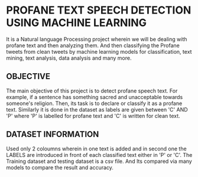 
# PROFANE TEXT SPEECH DETECTION USING MACHINE LEARNING

It is a Natural language Processing project 
wherein we will be dealing with profane text and then 
analyzing them. And then classifying the Profane tweets from clean tweets by machine learning models for classification, text mining, text analysis, data analysis and many more.
## OBJECTIVE

The main objective of this project is to detect profane speech
text. For example, if a sentence has something sacred 
and unacceptable towards someone's religion. Then, its task is to
declare or classify it as a profane text. Similarly it is done 
in the dataset as labels are given between 'C' AND 'P' where 
'P' is labelled for profane text and 'C' is written for 
clean text.



## DATASET INFORMATION 
Used only 2 coloumns wherein in one text is added and 
in second one the LABELS are introduced in front of each
classified text either in 'P' or 'C'.
The Training dataset and testing dataset is a csv file.
And Its compared via many models to compare the result
and accuracy.






